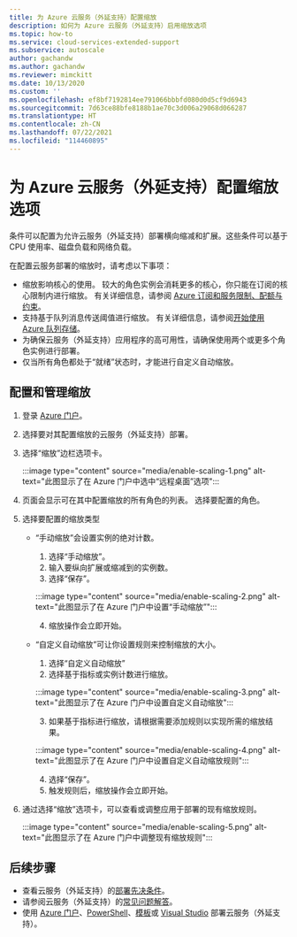 ```yaml
---
title: 为 Azure 云服务（外延支持）配置缩放
description: 如何为 Azure 云服务（外延支持）启用缩放选项
ms.topic: how-to
ms.service: cloud-services-extended-support
ms.subservice: autoscale
author: gachandw
ms.author: gachandw
ms.reviewer: mimckitt
ms.date: 10/13/2020
ms.custom: ''
ms.openlocfilehash: ef8bf7192814ee791066bbbfd080d0d5cf9d6943
ms.sourcegitcommit: 7d63ce88bfe8188b1ae70c3d006a29068d066287
ms.translationtype: HT
ms.contentlocale: zh-CN
ms.lasthandoff: 07/22/2021
ms.locfileid: "114460895"
---
```

# <a name="configure-scaling-options-with-azure-cloud-services-extended-support"></a>为 Azure 云服务（外延支持）配置缩放选项 

条件可以配置为允许云服务（外延支持）部署横向缩减和扩展。这些条件可以基于 CPU 使用率、磁盘负载和网络负载。 

在配置云服务部署的缩放时，请考虑以下事项：
- 缩放影响核心的使用。 较大的角色实例会消耗更多的核心，你只能在订阅的核心限制内进行缩放。 有关详细信息，请参阅 [Azure 订阅和服务限制、配额与约束](../azure-resource-manager/management/azure-subscription-service-limits.md)。
- 支持基于队列消息传送阈值进行缩放。 有关详细信息，请参阅[开始使用 Azure 队列存储](../storage/queues/storage-dotnet-how-to-use-queues.md)。
- 为确保云服务（外延支持）应用程序的高可用性，请确保使用两个或更多个角色实例进行部署。
- 仅当所有角色都处于“就绪”状态时，才能进行自定义自动缩放。

## <a name="configure-and-manage-scaling"></a>配置和管理缩放

1. 登录 [Azure 门户](https://portal.azure.com)。 
2. 选择要对其配置缩放的云服务（外延支持）部署。 
3. 选择“缩放”边栏选项卡。 

    :::image type="content" source="media/enable-scaling-1.png" alt-text="此图显示了在 Azure 门户中选中“远程桌面”选项":::

4. 页面会显示可在其中配置缩放的所有角色的列表。 选择要配置的角色。 
5. 选择要配置的缩放类型
    - “手动缩放”会设置实例的绝对计数。
        1. 选择“手动缩放”。
        2. 输入要纵向扩展或缩减到的实例数。
        3. 选择“保存”。

        :::image type="content" source="media/enable-scaling-2.png" alt-text="此图显示了在 Azure 门户中设置“手动缩放”":::

        4. 缩放操作会立即开始。 
        
    - “自定义自动缩放”可让你设置规则来控制缩放的大小。 
        1. 选择“自定义自动缩放”
        2. 选择基于指标或实例计数进行缩放。

        :::image type="content" source="media/enable-scaling-3.png" alt-text="此图显示了在 Azure 门户中设置自定义自动缩放":::

        3. 如果基于指标进行缩放，请根据需要添加规则以实现所需的缩放结果。

        :::image type="content" source="media/enable-scaling-4.png" alt-text="此图显示了在 Azure 门户中设置自定义自动缩放规则":::

        4. 选择“保存”。
        5. 触发规则后，缩放操作会立即开始。
        
6. 通过选择“缩放”选项卡，可以查看或调整应用于部署的现有缩放规则。

    :::image type="content" source="media/enable-scaling-5.png" alt-text="此图显示了在 Azure 门户中调整现有缩放规则":::

## <a name="next-steps"></a>后续步骤 
- 查看云服务（外延支持）的[部署先决条件](deploy-prerequisite.md)。
- 请参阅云服务（外延支持）的[常见问题解答](faq.yml)。
- 使用 [Azure 门户](deploy-portal.md)、[PowerShell](deploy-powershell.md)、[模板](deploy-template.md)或 [Visual Studio](deploy-visual-studio.md) 部署云服务（外延支持）。